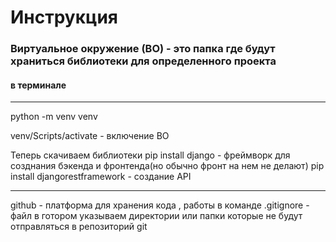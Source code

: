 <h1>Инструкция</h1>
<h3>Виртуальное окружение (ВО) - это папка где будут храниться библиотеки для определенного проекта</h3>
<h4>в терминале</h4>
<hr>
python -m venv venv

venv/Scripts/activate - включение ВО

Теперь скачиваем библиотеки
pip install django            -     фреймворк для созднания бэкенда и фронтенда(но обычно фронт на нем не делают)
pip install djangorestframework         - создание API       
<hr>
github - платформа для хранения кода , работы в команде 
.gitignore - файл в готором указываем директории или папки которые не будут отправляться в репозиторий git